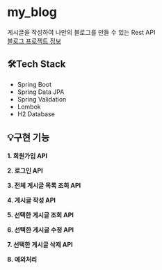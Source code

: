 # my_blog
게시글을 작성하여 나만의 블로그를 만들 수 있는 Rest API  
[블로그 프로젝트 정보](https://dev-rara.notion.site/Blog-Project-6c0667ca7016470b8599a5599d8a92b4)
<br>

## 🛠️Tech Stack
* Spring Boot
* Spring Data JPA
* Spring Validation
* Lombok
* H2 Database  <br>

## 💡구현 기능
**1. 회원가입 API** 

**2. 로그인 API**  

**3. 전체 게시글 목록 조회 API**

**4. 게시글 작성 API**

**5. 선택한 게시글 조회 API**

**6. 선택한 게시글 수정 API**

**7. 선택한 게시글 삭제 API**
  
**8. 예외처리**  
